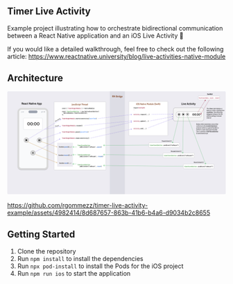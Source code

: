 ## Timer Live Activity

Example project illustrating how to orchestrate bidirectional communication between a React Native application and an iOS Live Activity 🚀

If you would like a detailed walkthrough, feel free to check out the following article: https://www.reactnative.university/blog/live-activities-native-module

## Architecture
![](./assets/timer_live_activity_architecture.png)

https://github.com/rgommezz/timer-live-activity-example/assets/4982414/8d687657-863b-41b6-b4a6-d9034b2c8655

## Getting Started

1. Clone the repository
2. Run `npm install` to install the dependencies
3. Run `npx pod-install` to install the Pods for the iOS project
4. Run `npm run ios` to start the application
